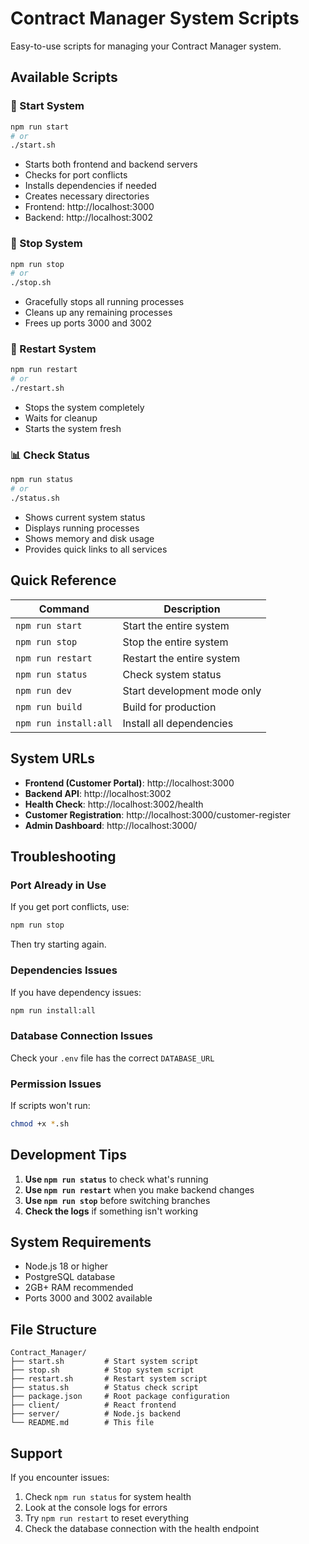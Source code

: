 # Contract Manager System Scripts

Easy-to-use scripts for managing your Contract Manager system.

## Available Scripts

### 🚀 Start System
```bash
npm run start
# or
./start.sh
```
- Starts both frontend and backend servers
- Checks for port conflicts
- Installs dependencies if needed
- Creates necessary directories
- Frontend: http://localhost:3000
- Backend: http://localhost:3002

### 🛑 Stop System
```bash
npm run stop
# or
./stop.sh
```
- Gracefully stops all running processes
- Cleans up any remaining processes
- Frees up ports 3000 and 3002

### 🔄 Restart System
```bash
npm run restart
# or
./restart.sh
```
- Stops the system completely
- Waits for cleanup
- Starts the system fresh

### 📊 Check Status
```bash
npm run status
# or
./status.sh
```
- Shows current system status
- Displays running processes
- Shows memory and disk usage
- Provides quick links to all services

## Quick Reference

| Command | Description |
|---------|-------------|
| `npm run start` | Start the entire system |
| `npm run stop` | Stop the entire system |
| `npm run restart` | Restart the entire system |
| `npm run status` | Check system status |
| `npm run dev` | Start development mode only |
| `npm run build` | Build for production |
| `npm run install:all` | Install all dependencies |

## System URLs

- **Frontend (Customer Portal)**: http://localhost:3000
- **Backend API**: http://localhost:3002
- **Health Check**: http://localhost:3002/health
- **Customer Registration**: http://localhost:3000/customer-register
- **Admin Dashboard**: http://localhost:3000/

## Troubleshooting

### Port Already in Use
If you get port conflicts, use:
```bash
npm run stop
```
Then try starting again.

### Dependencies Issues
If you have dependency issues:
```bash
npm run install:all
```

### Database Connection Issues
Check your `.env` file has the correct `DATABASE_URL`

### Permission Issues
If scripts won't run:
```bash
chmod +x *.sh
```

## Development Tips

1. **Use `npm run status`** to check what's running
2. **Use `npm run restart`** when you make backend changes
3. **Use `npm run stop`** before switching branches
4. **Check the logs** if something isn't working

## System Requirements

- Node.js 18 or higher
- PostgreSQL database
- 2GB+ RAM recommended
- Ports 3000 and 3002 available

## File Structure

```
Contract_Manager/
├── start.sh         # Start system script
├── stop.sh          # Stop system script  
├── restart.sh       # Restart system script
├── status.sh        # Status check script
├── package.json     # Root package configuration
├── client/          # React frontend
├── server/          # Node.js backend
└── README.md        # This file
```

## Support

If you encounter issues:
1. Check `npm run status` for system health
2. Look at the console logs for errors
3. Try `npm run restart` to reset everything
4. Check the database connection with the health endpoint